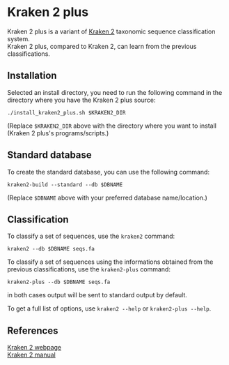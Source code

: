 Kraken 2 plus
=============

Kraken 2 plus is a variant of [Kraken 2](https://genomebiology.biomedcentral.com/articles/10.1186/s13059-019-1891-0) taxonomic sequence classification system.  
Kraken 2 plus, compared to Kraken 2, can learn from the previous classifications.

Installation
------------
Selected an install directory, you need to run the following command in the directory where you have the Kraken 2 plus source:

    ./install_kraken2_plus.sh $KRAKEN2_DIR

(Replace `$KRAKEN2_DIR` above with the directory where you want to install (Kraken 2 plus's programs/scripts.)

Standard database
-----------------
To create the standard database, you can use the following command:

    kraken2-build --standard --db $DBNAME

(Replace `$DBNAME` above with your preferred database name/location.)

Classification
--------------
To classify a set of sequences, use the `kraken2` command:

    kraken2 --db $DBNAME seqs.fa

To classify a set of sequences using the informations obtained from the previous classifications, use the `kraken2-plus` command:

    kraken2-plus --db $DBNAME seqs.fa

in both cases output will be sent to standard output by default.

To get a full list of options, use `kraken2 --help` or `kraken2-plus --help`.

References
----------
[Kraken 2 webpage](https://ccb.jhu.edu/software/kraken2/)  
[Kraken 2 manual](https://ccb.jhu.edu/software/kraken2/index.shtml?t=manual)